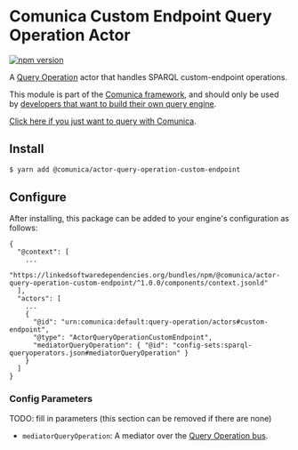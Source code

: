 # Comunica Custom Endpoint Query Operation Actor

[![npm version](https://badge.fury.io/js/%40comunica%2Factor-query-operation-custom-endpoint.svg)](https://www.npmjs.com/package/@comunica/actor-query-operation-custom-endpoint)

A [Query Operation](https://github.com/comunica/comunica/tree/master/packages/bus-query-operation) actor that handles SPARQL custom-endpoint operations.

This module is part of the [Comunica framework](https://github.com/comunica/comunica),
and should only be used by [developers that want to build their own query engine](https://comunica.dev/docs/modify/).

[Click here if you just want to query with Comunica](https://comunica.dev/docs/query/).

## Install

```bash
$ yarn add @comunica/actor-query-operation-custom-endpoint
```

## Configure

After installing, this package can be added to your engine's configuration as follows:
```text
{
  "@context": [
    ...
    "https://linkedsoftwaredependencies.org/bundles/npm/@comunica/actor-query-operation-custom-endpoint/^1.0.0/components/context.jsonld"  
  ],
  "actors": [
    ...
    {
      "@id": "urn:comunica:default:query-operation/actors#custom-endpoint",
      "@type": "ActorQueryOperationCustomEndpoint",
      "mediatorQueryOperation": { "@id": "config-sets:sparql-queryoperators.json#mediatorQueryOperation" }
    }
  ]
}
```

### Config Parameters

TODO: fill in parameters (this section can be removed if there are none)

* `mediatorQueryOperation`: A mediator over the [Query Operation bus](https://github.com/comunica/comunica/tree/master/packages/bus-query-operation).

